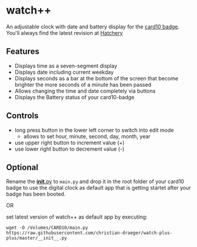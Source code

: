 # watch++
An adjustable clock with date and battery display for the [card10 badge](https://card10.badge.events.ccc.de/).
You'll always find the latest revision at [Hatchery](https://badge.team/projects/watch)

## Features
* Displays time as a seven-segment display
* Displays date including current weekday
* Displays seconds as a bar at the bottom of the screen that become brighter the more seconds of a minute has been passed
* Allows changing the time and date completely via buttons
* Displays the Battery status of your card10-badge

## Controls
* long press button in the lower left corner to switch into edit mode
  * allows to set hour, minute, second, day, month, year
* use upper right button to increment value (+)
* use lower right button to decrement value (-)

## Optional
Rename the [__init__.py](__init__.py) to `main.py` and drop it in the root folder of your card10 badge to use the digital clock as default app that is getting startet after your badge has been booted.

OR

set latest version of watch++ as default app by executing:

```
wget -O /Volumes/CARD10/main.py https://raw.githubusercontent.com/christian-draeger/watch-plus-plus/master/__init__.py
```
